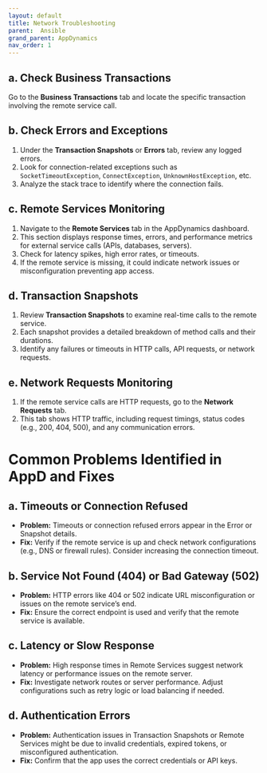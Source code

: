 ```yaml
---
layout: default
title: Network Troubleshooting
parent:  Ansible
grand_parent: AppDynamics
nav_order: 1
---
```




## a. Check Business Transactions

 Go to the **Business Transactions** tab and locate the specific transaction involving the remote service call.

## b. Check Errors and Exceptions
1. Under the **Transaction Snapshots** or **Errors** tab, review any logged errors.
2. Look for connection-related exceptions such as `SocketTimeoutException`, `ConnectException`, `UnknownHostException`, etc.
3. Analyze the stack trace to identify where the connection fails.

## c. Remote Services Monitoring
1. Navigate to the **Remote Services** tab in the AppDynamics dashboard.
2. This section displays response times, errors, and performance metrics for external service calls (APIs, databases, servers).
3. Check for latency spikes, high error rates, or timeouts.
4. If the remote service is missing, it could indicate network issues or misconfiguration preventing app access.

## d. Transaction Snapshots
1. Review **Transaction Snapshots** to examine real-time calls to the remote service.
2. Each snapshot provides a detailed breakdown of method calls and their durations.
3. Identify any failures or timeouts in HTTP calls, API requests, or network requests.

## e. Network Requests Monitoring
1. If the remote service calls are HTTP requests, go to the **Network Requests** tab.
2. This tab shows HTTP traffic, including request timings, status codes (e.g., 200, 404, 500), and any communication errors.

# Common Problems Identified in AppD and Fixes

## a. Timeouts or Connection Refused
- **Problem:** Timeouts or connection refused errors appear in the Error or Snapshot details.
- **Fix:** Verify if the remote service is up and check network configurations (e.g., DNS or firewall rules). Consider increasing the connection timeout.

## b. Service Not Found (404) or Bad Gateway (502)
- **Problem:** HTTP errors like 404 or 502 indicate URL misconfiguration or issues on the remote service’s end.
- **Fix:** Ensure the correct endpoint is used and verify that the remote service is available.

## c. Latency or Slow Response
- **Problem:** High response times in Remote Services suggest network latency or performance issues on the remote server.
- **Fix:** Investigate network routes or server performance. Adjust configurations such as retry logic or load balancing if needed.

## d. Authentication Errors
- **Problem:** Authentication issues in Transaction Snapshots or Remote Services might be due to invalid credentials, expired tokens, or misconfigured authentication.
- **Fix:** Confirm that the app uses the correct credentials or API keys.
```